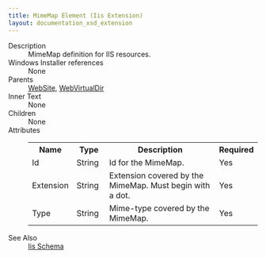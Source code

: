 ```yaml
---
title: MimeMap Element (Iis Extension)
layout: documentation_xsd_extension
---
```

<dl>
  <dt>Description</dt>
  <dd>MimeMap definition for IIS resources.</dd>
  <dt>Windows Installer references</dt>
  <dd>None</dd>
  <dt>Parents</dt>
  <dd>
    <a href="../../iis/website" class="extension">WebSite</a>, <a href="../../iis/webvirtualdir" class="extension">WebVirtualDir</a></dd>
  <dt>Inner Text</dt>
  <dd>None</dd>
  <dt>Children</dt>
  <dd>None</dd>
  <dt>Attributes</dt>
  <dd>
    <table cellspacing="0" cellpadding="0" class="schema">
      <tr>
        <th width="15%">Name</th>
        <th width="15%">Type</th>
        <th width="65%">Description</th>
        <th width="15%">Required</th>
      </tr>
      <tr>
        <td>Id</td>
        <td>String</td>
        <td>Id for the MimeMap.</td>
        <td>Yes</td>
      </tr>
      <tr>
        <td>Extension</td>
        <td>String</td>
        <td>Extension covered by the MimeMap.  Must begin with a dot.</td>
        <td>Yes</td>
      </tr>
      <tr>
        <td>Type</td>
        <td>String</td>
        <td>Mime-type covered by the MimeMap.</td>
        <td>Yes</td>
      </tr>
    </table>
  </dd>
  <dt>See Also</dt>
  <dd>
    <a href="../">Iis Schema</a>
  </dd>
</dl>
